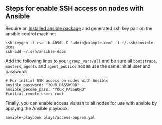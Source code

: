 ## Steps for enable SSH access on nodes with Ansible

Require an [installed ansible package](http://docs.ansible.com/ansible/latest/intro_installation.html) and generated ssh key pair on the ansible control machine:

```
ssh-keygen -t rsa -b 4096 -C "admin@example.com" -f ~/.ssh/ansible-dcos
ssh-add ~/.ssh/ansible-dcos
```

Add the following lines to your `group_vars/all` and be sure all `bootstraps`, `masters`, `agents` and `agent_publics` nodes use the same initial user and password:

```
# For initial SSH access on nodes with Ansible
ansible_password: "YOUR_PASSWORD"
ansible_become_pass: "YOUR_PASSWORD"
#initial_remote_user: root
```

Finally, you can enable access via ssh to all nodes for use with ansible by applying the Ansible playbook:

```
ansible-playbook plays/access-onprem.yml
```
